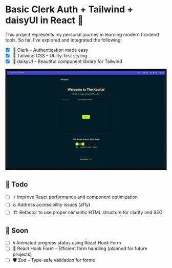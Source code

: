 # Basic Clerk Auth + Tailwind + daisyUI in React 🔐

This project represents my personal journey in learning modern frontend tools. So far, I’ve explored and integrated the following:

- [x] 🔑 Clerk – Authentication made easy
- [x] 🎨 Tailwind CSS – Utility-first styling
- [x] 🌼 daisyUI – Beautiful component library for Tailwind

![clerk ui screenshot](./images/clerk-ui-screenshot.webp)

## 📝 Todo

- [ ] ⚡ Improve React performance and component optimization
- [ ] ♿ Address accessibility issues (a11y)
- [ ] 🏗️ Refactor to use proper semantic HTML structure for clarity and SEO

## 🔮 Soon

- [ ] 🌀 Animated progress status using React Hook Form
- [ ] 🧩 React Hook Form – Efficient form handling (planned for future projects)
- [ ] 🛡️ Zod – Type-safe validation for forms
